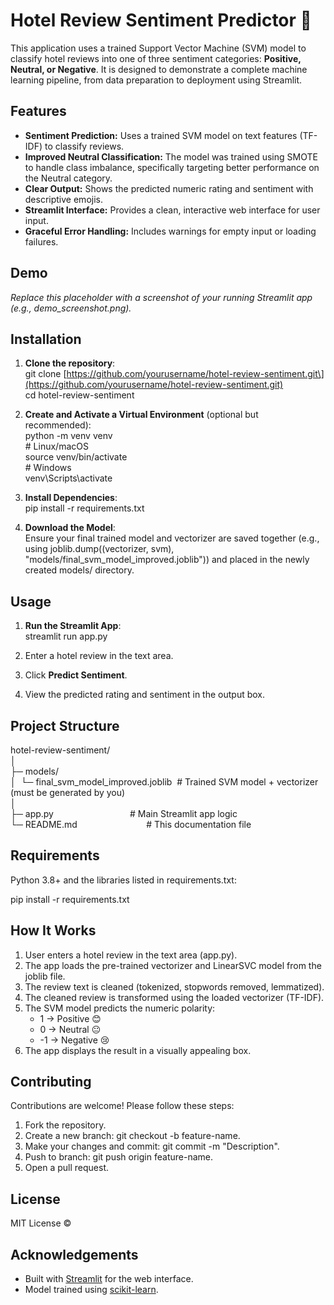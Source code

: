 # **Hotel Review Sentiment Predictor 🏨**

This application uses a trained Support Vector Machine (SVM) model to classify hotel reviews into one of three sentiment categories: **Positive, Neutral, or Negative**. It is designed to demonstrate a complete machine learning pipeline, from data preparation to deployment using Streamlit.

## **Features**

* **Sentiment Prediction:** Uses a trained SVM model on text features (TF-IDF) to classify reviews.  
* **Improved Neutral Classification:** The model was trained using SMOTE to handle class imbalance, specifically targeting better performance on the Neutral category.  
* **Clear Output:** Shows the predicted numeric rating and sentiment with descriptive emojis.  
* **Streamlit Interface:** Provides a clean, interactive web interface for user input.  
* **Graceful Error Handling:** Includes warnings for empty input or loading failures.

## **Demo**

*Replace this placeholder with a screenshot of your running Streamlit app (e.g., demo\_screenshot.png).*

## **Installation**

1. **Clone the repository**:  
   git clone \[https://github.com/yourusername/hotel-review-sentiment.git\](https://github.com/yourusername/hotel-review-sentiment.git)  
   cd hotel-review-sentiment

2. **Create and Activate a Virtual Environment** (optional but recommended):  
   python \-m venv venv  
   \# Linux/macOS  
   source venv/bin/activate  
   \# Windows  
   venv\\Scripts\\activate

3. **Install Dependencies**:  
   pip install \-r requirements.txt

4. **Download the Model**:  
   Ensure your final trained model and vectorizer are saved together (e.g., using joblib.dump((vectorizer, svm), "models/final\_svm\_model\_improved.joblib")) and placed in the newly created models/ directory.

## **Usage**

1. **Run the Streamlit App**:  
   streamlit run app.py

2. Enter a hotel review in the text area.  
3. Click **Predict Sentiment**.  
4. View the predicted rating and sentiment in the output box.

## **Project Structure**

hotel-review-sentiment/  
│  
├─ models/  
│   └─ final\_svm\_model\_improved.joblib  \# Trained SVM model \+ vectorizer (must be generated by you)  
│  
├─ app.py                               \# Main Streamlit app logic  
└─ README.md                            \# This documentation file

## **Requirements**

Python 3.8+ and the libraries listed in requirements.txt:

pip install \-r requirements.txt

## **How It Works**

1. User enters a hotel review in the text area (app.py).  
2. The app loads the pre-trained vectorizer and LinearSVC model from the joblib file.  
3. The review text is cleaned (tokenized, stopwords removed, lemmatized).  
4. The cleaned review is transformed using the loaded vectorizer (TF-IDF).  
5. The SVM model predicts the numeric polarity:  
   * 1 → Positive 😊  
   * 0 → Neutral 😐  
   * \-1 → Negative 😢  
6. The app displays the result in a visually appealing box.

## **Contributing**

Contributions are welcome\! Please follow these steps:

1. Fork the repository.  
2. Create a new branch: git checkout \-b feature-name.  
3. Make your changes and commit: git commit \-m "Description".  
4. Push to branch: git push origin feature-name.  
5. Open a pull request.

## **License**

MIT License ©

## **Acknowledgements**

* Built with [Streamlit](https://streamlit.io/) for the web interface.  
* Model trained using [scikit-learn](https://scikit-learn.org/stable/).